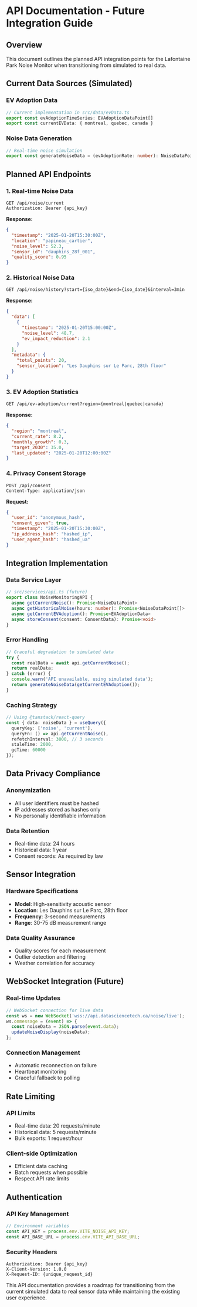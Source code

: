 
# API Documentation - Future Integration Guide

## Overview

This document outlines the planned API integration points for the Lafontaine Park Noise Monitor when transitioning from simulated to real data.

## Current Data Sources (Simulated)

### EV Adoption Data
```typescript
// Current implementation in src/data/evData.ts
export const evAdoptionTimeSeries: EVAdoptionDataPoint[]
export const currentEVData: { montreal, quebec, canada }
```

### Noise Data Generation
```typescript
// Real-time noise simulation
export const generateNoiseData = (evAdoptionRate: number): NoiseDataPoint[]
```

## Planned API Endpoints

### 1. Real-time Noise Data
```http
GET /api/noise/current
Authorization: Bearer {api_key}
```

**Response:**
```json
{
  "timestamp": "2025-01-20T15:30:00Z",
  "location": "papineau_cartier",
  "noise_level": 52.3,
  "sensor_id": "dauphins_28f_001",
  "quality_score": 0.95
}
```

### 2. Historical Noise Data
```http
GET /api/noise/history?start={iso_date}&end={iso_date}&interval=3min
```

**Response:**
```json
{
  "data": [
    {
      "timestamp": "2025-01-20T15:00:00Z",
      "noise_level": 48.7,
      "ev_impact_reduction": 2.1
    }
  ],
  "metadata": {
    "total_points": 20,
    "sensor_location": "Les Dauphins sur Le Parc, 28th floor"
  }
}
```

### 3. EV Adoption Statistics
```http
GET /api/ev-adoption/current?region={montreal|quebec|canada}
```

**Response:**
```json
{
  "region": "montreal",
  "current_rate": 8.2,
  "monthly_growth": 0.3,
  "target_2030": 35.0,
  "last_updated": "2025-01-20T12:00:00Z"
}
```

### 4. Privacy Consent Storage
```http
POST /api/consent
Content-Type: application/json
```

**Request:**
```json
{
  "user_id": "anonymous_hash",
  "consent_given": true,
  "timestamp": "2025-01-20T15:30:00Z",
  "ip_address_hash": "hashed_ip",
  "user_agent_hash": "hashed_ua"
}
```

## Integration Implementation

### Data Service Layer
```typescript
// src/services/api.ts (future)
export class NoiseMonitoringAPI {
  async getCurrentNoise(): Promise<NoiseDataPoint>
  async getHistoricalNoise(hours: number): Promise<NoiseDataPoint[]>
  async getCurrentEVAdoption(): Promise<EVAdoptionData>
  async storeConsent(consent: ConsentData): Promise<void>
}
```

### Error Handling
```typescript
// Graceful degradation to simulated data
try {
  const realData = await api.getCurrentNoise();
  return realData;
} catch (error) {
  console.warn('API unavailable, using simulated data');
  return generateNoiseData(getCurrentEVAdoption());
}
```

### Caching Strategy
```typescript
// Using @tanstack/react-query
const { data: noiseData } = useQuery({
  queryKey: ['noise', 'current'],
  queryFn: () => api.getCurrentNoise(),
  refetchInterval: 3000, // 3 seconds
  staleTime: 2000,
  gcTime: 60000
});
```

## Data Privacy Compliance

### Anonymization
- All user identifiers must be hashed
- IP addresses stored as hashes only
- No personally identifiable information

### Data Retention
- Real-time data: 24 hours
- Historical data: 1 year
- Consent records: As required by law

## Sensor Integration

### Hardware Specifications
- **Model**: High-sensitivity acoustic sensor
- **Location**: Les Dauphins sur Le Parc, 28th floor
- **Frequency**: 3-second measurements
- **Range**: 30-75 dB measurement range

### Data Quality Assurance
- Quality scores for each measurement
- Outlier detection and filtering
- Weather correlation for accuracy

## WebSocket Integration (Future)

### Real-time Updates
```typescript
// WebSocket connection for live data
const ws = new WebSocket('wss://api.datasciencetech.ca/noise/live');
ws.onmessage = (event) => {
  const noiseData = JSON.parse(event.data);
  updateNoiseDisplay(noiseData);
};
```

### Connection Management
- Automatic reconnection on failure
- Heartbeat monitoring
- Graceful fallback to polling

## Rate Limiting

### API Limits
- Real-time data: 20 requests/minute
- Historical data: 5 requests/minute
- Bulk exports: 1 request/hour

### Client-side Optimization
- Efficient data caching
- Batch requests when possible
- Respect API rate limits

## Authentication

### API Key Management
```typescript
// Environment variables
const API_KEY = process.env.VITE_NOISE_API_KEY;
const API_BASE_URL = process.env.VITE_API_BASE_URL;
```

### Security Headers
```http
Authorization: Bearer {api_key}
X-Client-Version: 1.0.0
X-Request-ID: {unique_request_id}
```

This API documentation provides a roadmap for transitioning from the current simulated data to real sensor data while maintaining the existing user experience.
